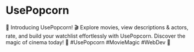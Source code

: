 # UsePopcorn
🍿 Introducing UsePopcorn! 🎬  Explore movies, view descriptions &amp; actors, rate, and build your watchlist effortlessly with UsePopcorn. Discover the magic of cinema today! 🌟 #UsePopcorn #MovieMagic #WebDev 🎥
